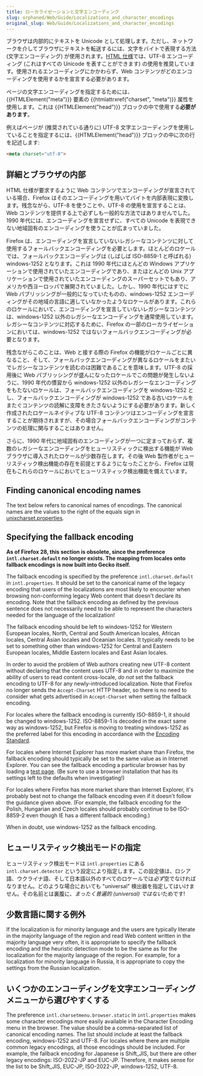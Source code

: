 ```yaml
---
title: ローカライゼーションと文字エンコーディング
slug: orphaned/Web/Guide/Localizations_and_character_encodings
original_slug: Web/Guide/Localizations_and_character_encodings
---
```


ブラウザは内部的にテキストを Unicode として処理します。ただし、ネットワークを介してブラウザにテキストを転送するには、文字をバイトで表現する方法 (文字エンコーディング) が使用されます。[HTML 仕様](http://www.whatwg.org/specs/web-apps/current-work/multipage/semantics.html#charset)では、UTF-8 エンコーディング (これはすべての Unicode を表すことができます) の使用を推奨しています。使用されるエンコーディングにかかわらず、Web コンテンツがどのエンコーディングを使用するかを宣言する必要があります。

ページの文字エンコーディングを指定するためには、{{HTMLElement("meta")}} 要素の {{htmlattrxref("charset", "meta")}} 属性を使用します。これは {{HTMLElement("head")}} ブロックの中で使用する**必要があります**。

例えばページが (推奨されている通りに) UTF-8 文字エンコーディングを使用していることを指定するには、{{HTMLElement("head")}} ブロックの中に次の行を記述します:

```html
<meta charset="utf-8">
```

## 詳細とブラウザの内部

HTML 仕様が要求するように Web コンテンツでエンコーディングが宣言されている場合、Firefox はそのエンコーディングを用いてバイトを内部表現に変換します。残念ながら、UTF-8 を使うことや、UTF-8 の使用を宣言することは、Web コンテンツを提供する上で必ずしも一般的な方法ではありませんでした。1990 年代には、エンコーディングを宣言せずに、すべての Unicode を表現できない地域固有のエンコーディングを使うことが広まっていました。

Firefox は、エンコーディングを宣言していないレガシーなコンテンツに対して使用するフォールバックエンコーディングを必要とします。ほとんどのロケールでは、フォールバックエンコーディングは (しばしば ISO-8859-1 と呼ばれる) windows-1252 となります。これは 1990 年代にほとんどの Windows アプリケーションで使用されていたエンコーディングであり、またほとんどの Unix アプリケーションで使用されていたエンコーディングのスーパーセットでもあり、アメリカや西ヨーロッパで展開されていました。しかし、1990 年代にはすでに Web パブリッシングが一般的になっていたものの、windows-1252 エンコーディングがその地域の言語に適していなかったようなロケールがあります。これらのロケールにおいて、エンコーディングを宣言していないレガシーなコンテンツは、windows-1252 以外のレガシーなエンコーディングを通常使用しています。レガシーなコンテンツに対応するために、Firefox の一部のローカライゼーションにおいては、windows-1252 ではないフォールバックエンコーディングが必要となります。

残念ながらこのことは、Web と接する際の Firefox の機能がロケールごとに異なること、そして、フォールバックエンコーディングが異なるロケールをまたいでレガシーなコンテンツを読むのは困難であることを意味します。UTF-8 の採用後に Web パブリッシングが盛んになったロケールでこの問題が発生しないように、1990 年代の慣習から windows-1252 以外のレガシーなエンコーディングをもたないロケールは、フォールバックエンコーディングを windows-1252 とし、フォールバックエンコーディングが windows-1252 である古いロケールをまたぐコンテンツの読解に支障をきたさないようにする必要があります。新しく作成されたロケールネイティブな UTF-8 コンテンツはエンコーディングを宣言することが期待されますが、その場合フォールバックエンコーディングがコンテンツの処理に関与することはありません。

さらに、1990 年代に地域固有のエンコーディングが一つに定まっておらず、複数のレガシーなエンコーディングをヒューリスティックに検出する機能が Web ブラウザに導入されたロケールが少数存在します。その後 Web 製作者がヒューリスティック検出機能の存在を前提とするようになったことから、Firefox は現在もこれらのロケールにおいてヒューリスティック検出機能を備えています。

## Finding canonical encoding names

The text below refers to canonical names of encodings. The canonical names are the values to the right of the equals sign in [unixcharset.properties](https://mxr.mozilla.org/mozilla-central/source/intl/locale/unix/unixcharset.properties).

## Specifying the fallback encoding

**As of Firefox 28, this section is obsolete, since the preference `intl.charset.default` no longer exists. The mapping from locales onto fallback encodings is now built into Gecko itself.**

The fallback encoding is specified by the preference `intl.charset.default` in `intl.properties`. It should be set to the canonical name of the legacy encoding that users of the localizations are most likely to encounter when browsing non-conforming legacy Web content that doesn't declare its encoding. Note that the fallback encoding as defined by the previous sentence does not necessarily need to be able to represent the characters needed for the language of the localization!

The fallback encoding should be left to windows-1252 for Western European locales, North, Central and South American locales, African locales, Central Asian locales and Oceanian locales. It typically needs to be set to something other than windows-1252 for Central and Eastern European locales, Middle Eastern locales and East Asian locales.

In order to avoid the problem of Web authors creating new UTF-8 content without declaring that the content uses UTF-8 and in order to maximize the ability of users to read content cross-locale, _do not_ set the fallback encoding to UTF-8 for any newly-introduced localization. Note that Firefox no longer sends the `Accept-Charset` HTTP header, so there is no need to consider what gets advertised in `Accept-Charset` when setting the fallback encoding.

For locales where the fallback encoding is currently ISO-8859-1, it should be changed to windows-1252. ISO-8859-1 is decoded in the exact same way as windows-1252, but Firefox is moving to treating windows-1252 as the preferred label for this encoding in accordance with the [Encoding Standard](http://encoding.spec.whatwg.org/).

For locales where Internet Explorer has more market share than Firefox, the fallback encoding should typically be set to the same value as in Internet Explorer. You can see the fallback encoding a particular browser has by loading a [test page](http://hsivonen.iki.fi/test/moz/check-charset.htm). (Be sure to use a browser installation that has its settings left to the defaults when investigating!)

For locales where Firefox has more market share than Internet Explorer, it's probably best not to change the fallback encoding even if it doesn't follow the guidance given above. (For example, the fallback encoding for the Polish, Hungarian and Czech locales should probably continue to be ISO-8859-2 even though IE has a different fallback encoding.)

When in doubt, use windows-1252 as the fallback encoding.

## ヒューリスティック検出モードの指定

ヒューリスティック検出モードは `intl.properties` にある `intl.charset.detector` という設定により指定します。この設定値は、ロシア語、ウクライナ語、そして日本語以外のすべてのロケールでは*必ず*空でなければなりません。どのような場合においても "universal" 検出器を指定してはいけません。その名前とは裏腹に、*まったく普遍的 (universal) ではない*ためです!

## 少数言語に関する例外

If the localization is for minority language and the users are typically literate in the majority language of the region and read Web content written in the majority language very often, it is appropriate to specify the fallback encoding and the heuristic detection mode to be the same as for the localization for the majority language of the region. For example, for a localization for minority language in Russia, it is appropriate to copy the settings from the Russian localization.

## いくつかのエンコーディングを文字エンコーディングメニューから選びやすくする

The preference `intl.charsetmenu.browser.static` in `intl.properties` makes some character encodings more easily available in the Character Encoding menu in the browser. The value should be a comma-separated list of canonical encoding names. The list should include at least the fallback encoding, windows-1252 and UTF-8. For locales where there are multiple common legacy encodings, all those encodings should be included. For example, the fallback encoding for Japanese is Shift_JIS, but there are other legacy encodings: ISO-2022-JP and EUC-JP. Therefore, it makes sense for the list to be Shift_JIS, EUC-JP, ISO-2022-JP, windows-1252, UTF-8.
